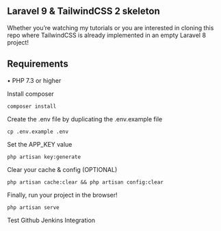 ## Laravel 9  & TailwindCSS 2 skeleton

Whether you’re watching my tutorials or you are interested in cloning this repo where TailwindCSS is already implemented in an empty Laravel 8 project!


## Requirements
•	PHP 7.3 or higher

Install composer <br>
```
composer install
```

Create the .env file by duplicating the .env.example file <br>
```
cp .env.example .env
```

Set the APP_KEY value <br>
```
php artisan key:generate
```

Clear your cache & config (OPTIONAL)
``` 
php artisan cache:clear && php artisan config:clear
```

Finally, run your project in the browser!
```
php artisan serve
```

Test Github Jenkins Integration 
